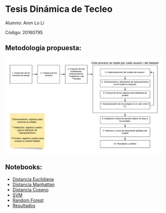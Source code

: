 # Tesis Dinámica de Tecleo
Alumno: Aron Lo Li

Código: 20160795

## Metodología propuesta:

![Metodología propuesta](./img/Metodologia%20generalizada.png)

## Notebooks:

 - [Distancia Euclidiana](https://github.com/aronlo/tesis/blob/master/euclidean_distance_final_metodology.ipynb)
 - [Distancia Manhattan](https://github.com/aronlo/tesis/blob/master/manhattan_distance_final_metodology.ipynb)
 - [Distancia Coseno](https://github.com/aronlo/tesis/blob/master/cosine_distance_final_metodology.ipynb)
 - [SVM](https://github.com/aronlo/tesis/blob/master/svc_final_metodology.ipynb)
 - [Random Forest](https://github.com/aronlo/tesis/blob/master/random_forest_final_metodology.ipynb)
 - [Resultados](https://github.com/aronlo/tesis/blob/master/allModels.ipynb)